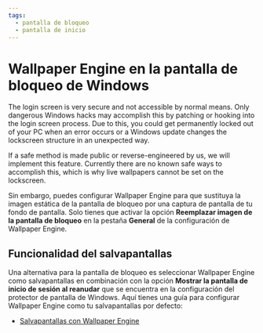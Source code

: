 ```yaml
---
tags:
  - pantalla de bloqueo
  - pantalla de inicio
---
```


# Wallpaper Engine en la pantalla de bloqueo de Windows

The login screen is very secure and not accessible by normal means. Only dangerous Windows hacks may accomplish this by patching or hooking into the login screen process. Due to this, you could get permanently locked out of your PC when an error occurs or a Windows update changes the lockscreen structure in an unexpected way.

If a safe method is made public or reverse-engineered by us, we will implement this feature. Currently there are no known safe ways to accomplish this, which is why live wallpapers cannot be set on the lockscreen.

Sin embargo, puedes configurar Wallpaper Engine para que sustituya la imagen estática de la pantalla de bloqueo por una captura de pantalla de tu fondo de pantalla. Solo tienes que activar la opción **Reemplazar imagen de la pantalla de bloqueo** en la pestaña **General** de la configuración de Wallpaper Engine.

## Funcionalidad del salvapantallas

Una alternativa para la pantalla de bloqueo es seleccionar Wallpaper Engine como salvapantallas en combinación con la opción **Mostrar la pantalla de inicio de sesión al reanudar** que se encuentra en la configuración del protector de pantalla de Windows. Aquí tienes una guía para configurar Wallpaper Engine como tu salvapantallas por defecto:

* [Salvapantallas con Wallpaper Engine](/functionality/screensaver.html)